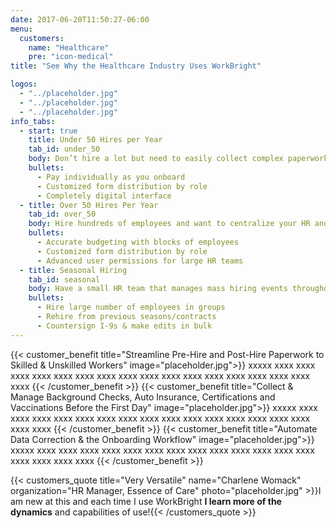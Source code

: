 ```yaml
---
date: 2017-06-20T11:50:27-06:00
menu:
  customers:
    name: "Healthcare"
    pre: "icon-medical"
title: "See Why the Healthcare Industry Uses WorkBright"

logos:
  - "../placeholder.jpg"
  - "../placeholder.jpg"
  - "../placeholder.jpg"
info_tabs:
  - start: true
    title: Under 50 Hires per Year
    tab_id: under_50
    body: Don’t hire a lot but need to easily collect complex paperwork and certifications? WorkBright can help!
    bullets:
      - Pay individually as you onboard
      - Customized form distribution by role 
      - Completely digital interface
  - title: Over 50 Hires Per Year
    tab_id: over_50
    body: Hire hundreds of employees and want to centralize your HR and ease collection of forms and certifications? WorkBright is made for you! 
    bullets:
      - Accurate budgeting with blocks of employees
      - Customized form distribution by role
      - Advanced user permissions for large HR teams
  - title: Seasonal Hiring
    tab_id: seasonal
    body: Have a small HR team that manages mass hiring events throughout the year? WorkBright meets your needs!
    bullets:
      - Hire large number of employees in groups
      - Rehire from previous seasons/contracts
      - Countersign I-9s & make edits in bulk 
---
```

{{< customer_benefit title="Streamline Pre-Hire and Post-Hire Paperwork to Skilled & Unskilled Workers" image="placeholder.jpg">}}
  xxxxx xxxx xxxx xxxx xxxx xxxx xxxx xxxx xxxx xxxx xxxx xxxx xxxx xxxx xxxx xxxx xxxx xxxx
{{< /customer_benefit >}}
{{< customer_benefit title="Collect & Manage Background Checks, Auto Insurance, Certifications and Vaccinations Before the First Day" image="placeholder.jpg">}}
  xxxxx xxxx xxxx xxxx xxxx xxxx xxxx xxxx xxxx xxxx xxxx xxxx xxxx xxxx xxxx xxxx xxxx xxxx
{{< /customer_benefit >}}
{{< customer_benefit title="Automate Data Correction & the Onboarding Workflow" image="placeholder.jpg">}}
  xxxxx xxxx xxxx xxxx xxxx xxxx xxxx xxxx xxxx xxxx xxxx xxxx xxxx xxxx xxxx xxxx xxxx xxxx
{{< /customer_benefit >}}

{{< customers_quote title="Very Versatile" name="Charlene Womack" organization="HR Manager, Essence of Care" photo="placeholder.jpg" >}}I am new at this and each time I use WorkBright <strong>I learn more of the dynamics</strong> and capabilities of use!{{< /customers_quote >}}